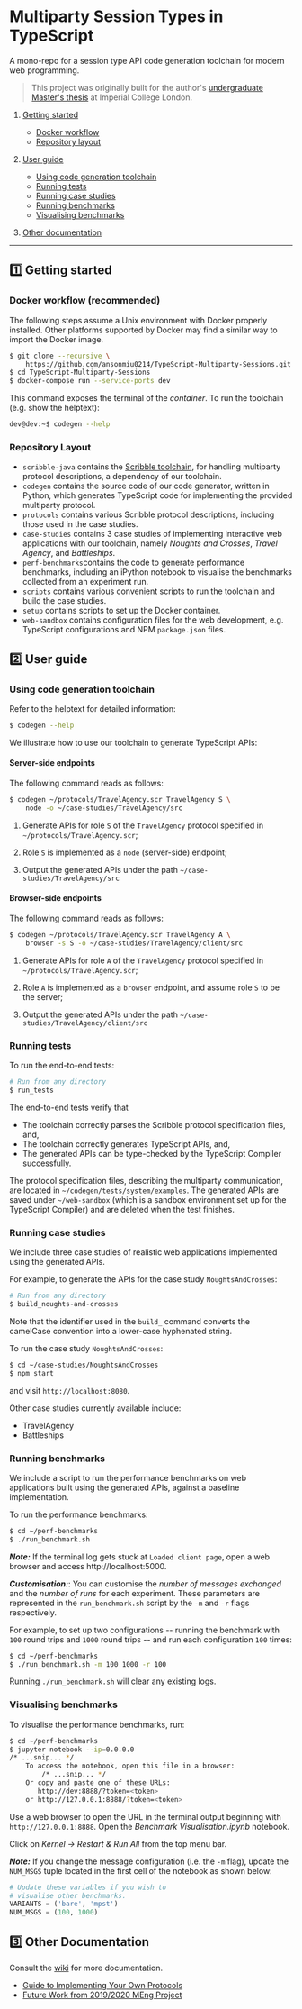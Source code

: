 # Multiparty Session Types in TypeScript
A mono-repo for a session type API code generation toolchain for modern web programming.

> This project was originally built for the author's
> [undergraduate Master's thesis](https://www.imperial.ac.uk/media/imperial-college/faculty-of-engineering/computing/public/1920-ug-projects/Miu,-Anson-(kcm116).pdf)
> at Imperial College London.

1. [Getting started](#getting-started)

    * [Docker workflow](#docker)
    * [Repository layout](#layout)

1. [User guide](#user-guide)

    * [Using code generation toolchain](#usage)
    * [Running tests](#tests)
    * [Running case studies](#case-studies)
    * [Running benchmarks](#run-benchmarks)
    * [Visualising benchmarks](#visualise-benchmarks)

1. [Other documentation](#other-docs)

---

## <a name="getting-started"></a> 1️⃣ Getting started

### <a name="docker"></a> Docker workflow (recommended)

The following steps assume a Unix environment with Docker
properly installed. Other platforms supported by Docker may find a similar
way to import the Docker image.

```bash
$ git clone --recursive \
    https://github.com/ansonmiu0214/TypeScript-Multiparty-Sessions.git
$ cd TypeScript-Multiparty-Sessions
$ docker-compose run --service-ports dev
```

This command exposes the terminal of the _container_.
To run the toolchain (e.g. show the helptext):

```bash
dev@dev:~$ codegen --help
```

### <a name="layout"></a> Repository Layout

- `scribble-java` contains the [Scribble toolchain](https://github.com/scribble/scribble-java),
  for handling multiparty protocol descriptions, a dependency of our toolchain.
- `codegen` contains the source code of our code generator, written in Python, which generates
  TypeScript code for implementing the provided multiparty protocol.
- `protocols` contains various Scribble protocol descriptions, including those used in the case
  studies.
- `case-studies` contains 3 case studies of implementing interactive web applications with our
  toolchain, namely _Noughts and Crosses_, _Travel Agency_, and _Battleships_.
- `perf-benchmarks`contains the code to generate performance benchmarks, including an iPython
  notebook to visualise the benchmarks collected from an experiment run.
- `scripts` contains various convenient scripts to run the toolchain and build the case studies.
- `setup` contains scripts to set up the Docker container.
- `web-sandbox` contains configuration files for the web development, e.g. TypeScript configurations
  and NPM `package.json` files.

## <a name="user-guide"></a> 2️⃣ User guide

### <a name="usage"></a> Using code generation toolchain

Refer to the helptext for detailed information:

```bash
$ codegen --help
```

We illustrate how to use our toolchain to generate TypeScript APIs:

#### __Server-side endpoints__

The following command reads as follows:

```bash
$ codegen ~/protocols/TravelAgency.scr TravelAgency S \
	node -o ~/case-studies/TravelAgency/src
```

1. Generate APIs for role `S` of the `TravelAgency`
protocol specified in `~/protocols/TravelAgency.scr`;

2. Role `S` is implemented as a `node` 
(server-side) endpoint;

3. Output the generated APIs under the path `~/case-studies/TravelAgency/src`

#### __Browser-side endpoints__

The following command reads as follows:

```bash
$ codegen ~/protocols/TravelAgency.scr TravelAgency A \
	browser -s S -o ~/case-studies/TravelAgency/client/src
```

1. Generate APIs for role `A` of the `TravelAgency`
protocol specified in `~/protocols/TravelAgency.scr`;

2. Role `A` is implemented as a `browser` endpoint,
and assume role `S` to be the server;

3. Output the generated APIs under the path `~/case-studies/TravelAgency/client/src`

### <a name="tests"></a> Running tests

To run the end-to-end tests:

```bash
# Run from any directory
$ run_tests
```

The end-to-end tests verify that

* The toolchain correctly parses the Scribble protocol specification files, and,
* The toolchain correctly generates TypeScript APIs, and,
* The generated APIs can be type-checked by the TypeScript Compiler successfully.

The protocol specification files, describing the multiparty communication, are
located in `~/codegen/tests/system/examples`.
The generated APIs are saved under `~/web-sandbox` (which is a
sandbox environment set up for the TypeScript Compiler) and are deleted when the test
finishes.

### <a name="case-studies"></a> Running case studies

We include three case studies of realistic
web applications implemented using the generated APIs.

For example,
to generate the APIs for the case study `NoughtsAndCrosses`:

```bash
# Run from any directory
$ build_noughts-and-crosses
```

Note that the identifier used in the `build_`
command converts the camelCase convention into
a lower-case hyphenated string.

To run the case study `NoughtsAndCrosses`:

```bash
$ cd ~/case-studies/NoughtsAndCrosses
$ npm start
```

and visit `http://localhost:8080`.

Other case studies currently available include:

* TravelAgency
* Battleships

### <a name="run-benchmarks"></a> Running benchmarks

We include a script to run the performance benchmarks on web applications built using
the generated APIs, against a baseline
implementation. 

To run the performance benchmarks:
```bash
$ cd ~/perf-benchmarks
$ ./run_benchmark.sh
```

___Note:___ If the terminal log gets stuck at
`Loaded client page`, open a web browser and access
http://localhost:5000.

___Customisation:___: 
You can customise the _number of messages exchanged_ and the
_number of runs_ for each experiment.
These parameters are represented in the `run_benchmark.sh`
script by the `-m` and `-r` flags respectively.

For example, to set up two configurations -- running the benchmark with `100` round trips and `1000` round trips -- and run each configuration `100` times:

```bash
$ cd ~/perf-benchmarks
$ ./run_benchmark.sh -m 100 1000 -r 100
```

Running `./run_benchmark.sh`
will clear any existing logs.

### <a name="visualise-benchmarks"></a> Visualising benchmarks

To visualise the performance benchmarks, run:

```bash
$ cd ~/perf-benchmarks
$ jupyter notebook --ip=0.0.0.0
/* ...snip... */
	To access the notebook, open this file in a browser:
		/* ...snip... */
	Or copy and paste one of these URLs:
	   http://dev:8888/?token=<token>
	or http://127.0.0.1:8888/?token=<token>
```

Use a web browser to open the URL
in the terminal output
beginning with `http://127.0.0.1:8888`.
Open the _Benchmark Visualisation.ipynb_ notebook.

Click on _Kernel -> Restart \& Run All_ from the top menu bar.

___Note:___ If you change the message configuration (i.e.
the `-m` flag), update the `NUM_MSGS` tuple located
in the first cell of the notebook as shown below:

```python
# Update these variables if you wish to
# visualise other benchmarks.
VARIANTS = ('bare', 'mpst')
NUM_MSGS = (100, 1000)
```

## <a name="other-docs"></a> 3️⃣ Other Documentation

Consult the [wiki](https://github.com/ansonmiu0214/TypeScript-Multiparty-Sessions/wiki) for more documentation.

* [Guide to Implementing Your Own Protocols](https://github.com/ansonmiu0214/TypeScript-Multiparty-Sessions/wiki/Guide-to-Implementing-Your-Own-Protocols)
* [Future Work from 2019/2020 MEng Project](https://github.com/ansonmiu0214/TypeScript-Multiparty-Sessions/wiki/2020-Imperial-MEng-Computing-Individual-Project:-Recap)